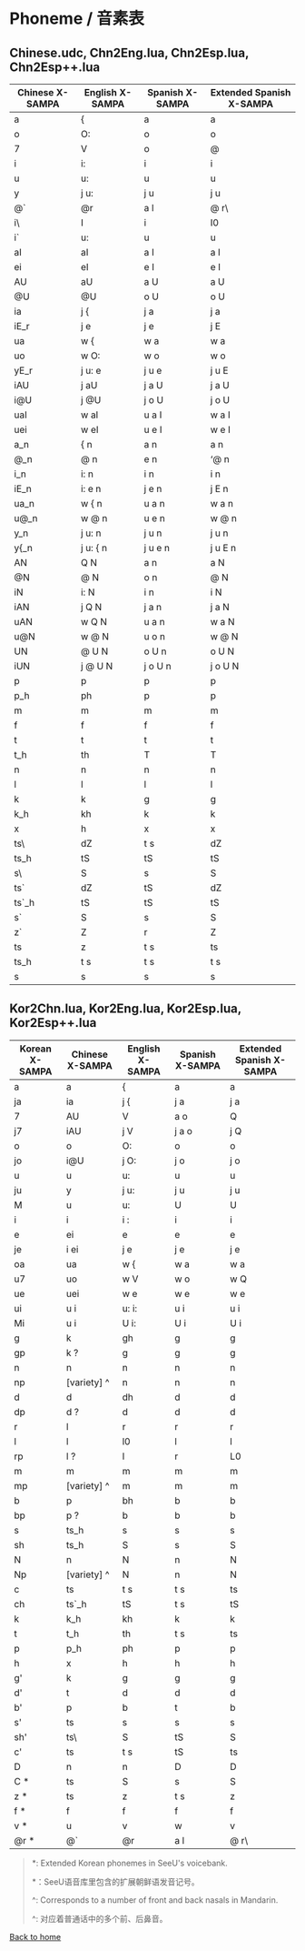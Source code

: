 # Phoneme / 音素表
## Chinese.udc,  Chn2Eng.lua, Chn2Esp.lua, Chn2Esp++.lua

| Chinese X-SAMPA | English X-SAMPA | Spanish X-SAMPA | Extended Spanish X-SAMPA |
| --------------- | --------------- | --------------- | ------------------------ |
| a               | {               | a               | a                        |
| o               | O:              | o               | o                        |
| 7               | V               | o               | @                        |
| i               | i:              | i               | i                        |
| u               | u:              | u               | u                        |
| y               | j u:            | j u             | j u                      |
| @`              | @r              | a l             | @ r\                     |
| i\              | I               | i               | I0                       |
| i`              | u:              | u               | u                        |
| aI              | aI              | a I             | a I                      |
| ei              | eI              | e I             | e I                      |
| AU              | aU              | a U             | a U                      |
| @U              | @U              | o U             | o U                      |
| ia              | j {             | j a             | j a                      |
| iE_r            | j e             | j e             | j E                      |
| ua              | w {             | w a             | w a                      |
| uo              | w O:            | w o             | w o                      |
| yE_r            | j u: e          | j u e           | j u E                    |
| iAU             | j aU            | j a U           | j a U                    |
| i@U             | j @U            | j o U           | j o U                    |
| uaI             | w aI            | u a I           | w a I                    |
| uei             | w eI            | u e I           | w e I                    |
| a_n             | { n             | a n             | a n                      |
| @_n             | @ n             | e n             | ‘@ n                     |
| i_n             | i: n            | i n             | i n                      |
| iE_n            | i: e n          | j e n           | j E n                    |
| ua_n            | w { n           | u a n           | w a n                    |
| u@_n            | w @ n           | u e n           | w @ n                    |
| y_n             | j u: n          | j u n           | j u n                    |
| y{_n            | j u: { n        | j u e n         | j u E n                  |
| AN              | Q N             | a n             | a N                      |
| @N              | @ N             | o n             | @ N                      |
| iN              | i: N            | i n             | i N                      |
| iAN             | j Q N           | j a n           | j a N                    |
| uAN             | w Q N           | u a n           | w a N                    |
| u@N             | w @ N           | u o n           | w @ N                    |
| UN              | @ U N           | o U n           | o U N                    |
| iUN             | j @ U N         | j o U n         | j o U N                  |
| p               | p               | p               | p                        |
| p_h             | ph              | p               | p                        |
| m               | m               | m               | m                        |
| f               | f               | f               | f                        |
| t               | t               | t               | t                        |
| t_h             | th              | T               | T                        |
| n               | n               | n               | n                        |
| l               | l               | l               | l                        |
| k               | k               | g               | g                        |
| k_h             | kh              | k               | k                        |
| x               | h               | x               | x                        |
| ts\             | dZ              | t s             | dZ                       |
| ts\_h           | tS              | tS              | tS                       |
| s\              | S               | s               | S                        |
| ts`             | dZ              | tS              | dZ                       |
| ts`_h           | tS              | tS              | tS                       |
| s`              | S               | s               | S                        |
| z`              | Z               | r               | Z                        |
| ts              | z               | t s             | ts                       |
| ts_h            | t s             | t s             | t s                      |
| s               | s               | s               | s                        |

## Kor2Chn.lua, Kor2Eng.lua, Kor2Esp.lua, Kor2Esp++.lua
| Korean X-SAMPA     | Chinese X-SAMPA   | English X-SAMPA | Spanish X-SAMPA | Extended Spanish X-SAMPA |
| ------------------ | ----------------- | --------------- | --------------- | ------------------------ |
| a                  | a                 | {               | a               | a                        |
| ja                 | ia                | j {             | j a             | j a                      |
| 7                  | AU                | V               | a o             | Q                        |
| j7                 | iAU               | j V             | j a o           | j Q                      |
| o                  | o                 | O:              | o               | o                        |
| jo                 | i@U               | j O:            | j o             | j o                      |
| u                  | u                 | u:              | u               | u                        |
| ju                 | y                 | j u:            | j u             | j u                      |
| M                  | u                 | u:              | U               | U                        |
| i                  | i                 | i :             | i               | i                        |
| e                  | ei                | e               | e               | e                        |
| je                 | i ei              | j e             | j e             | j e                      |
| oa                 | ua                | w {             | w a             | w a                      |
| u7                 | uo                | w V             | w o             | w Q                      |
| ue                 | uei               | w e             | w e             | w e                      |
| ui                 | u i               | u: i:           | u i             | u i                      |
| Mi                 | u i               | U i:            | U i             | U i                      |
| g                  | k                 | gh              | g               | g                        |
| gp                 | k ?               | g               | g               | g                        |
| n                  | n                 | n               | n               | n                        |
| np                 | [variety] ^       | n               | n               | n                        |
| d                  | d                 | dh              | d               | d                        |
| dp                 | d ?               | d               | d               | d                        |
| r                  | l                 | r               | r               | r                        |
| l                  | l                 | l0              | l               | l                        |
| rp                 | l ?               | l               | r               | L0                       |
| m                  | m                 | m               | m               | m                        |
| mp                 | [variety] ^       | m               | m               | m                        |
| b                  | p                 | bh              | b               | b                        |
| bp                 | p ?               | b               | b               | b                        |
| s                  | ts_h              | s               | s               | s                        |
| sh                 | ts\_h             | S               | s               | S                        |
| N                  | n                 | N               | n               | N                        |
| Np                 | [variety] ^       | N               | n               | N                        |
| c                  | ts                | t s             | t s             | ts                       |
| ch                 | ts`_h             | tS              | t s             | tS                       |
| k                  | k_h               | kh              | k               | k                        |
| t                  | t_h               | th              | t s             | ts                       |
| p                  | p_h               | ph              | p               | p                        |
| h                  | x                 | h               | h               | h                        |
| g'                 | k                 | g               | g               | g                        |
| d'                 | t                 | d               | d               | d                        |
| b'                 | p                 | b               | t               | b                        |
| s'                 | ts                | s               | s               | s                        |
| sh'                | ts\               | S               | tS              | S                        |
| c'                 | ts                | t s             | tS              | ts                       |
| D                  | n                 | n               | D               | D                        |
| C *                | ts                | S               | s               | S                        |
| z *                | ts                | z               | t s             | z                        |
| f *                | f                 | f               | f               | f                        |
| v *                | u                 | v               | w               | v                        |
| @r *               | @`                | @r              | a l             | @ r\                     |

> *: Extended Korean phonemes in SeeU's voicebank.
>
> *：SeeU语音库里包含的扩展朝鲜语发音记号。
>
> ^: Corresponds to a number of front and back nasals in Mandarin.
>
> ^: 对应着普通话中的多个前、后鼻音。

  
[Back to home](/vocaloid-dictionaries/)
